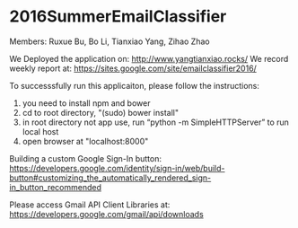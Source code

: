 # 2016SummerEmailClassifier

Members:  Ruxue Bu, Bo Li, Tianxiao Yang, Zihao Zhao 

We Deployed the application on: http://www.yangtianxiao.rocks/
We record weekly report at: https://sites.google.com/site/emailclassifier2016/
 
To successsfully run this applicaiton, please follow the instructions:     
1. you need to install npm and bower
2. cd to root directory, "(sudo) bower install"
3. in root directory not app use, run “python -m SimpleHTTPServer” to run local host
4. open browser at "localhost:8000" 


Building a custom Google Sign-In button: https://developers.google.com/identity/sign-in/web/build-button#customizing_the_automatically_rendered_sign-in_button_recommended

Please access Gmail API Client Libraries at: https://developers.google.com/gmail/api/downloads
